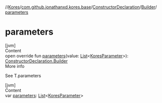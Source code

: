//[Kores](../../../index.md)/[com.github.jonathanxd.kores.base](../../index.md)/[ConstructorDeclaration](../index.md)/[Builder](index.md)/[parameters](parameters.md)



# parameters  
[jvm]  
Content  
open override fun [parameters](parameters.md)(value: [List](https://kotlinlang.org/api/latest/jvm/stdlib/kotlin.collections/-list/index.html)<[KoresParameter](../../-kores-parameter/index.md)>): [ConstructorDeclaration.Builder](index.md)  
More info  


See T.parameters

  


[jvm]  
Content  
var [parameters](parameters.md): [List](https://kotlinlang.org/api/latest/jvm/stdlib/kotlin.collections/-list/index.html)<[KoresParameter](../../-kores-parameter/index.md)>  



